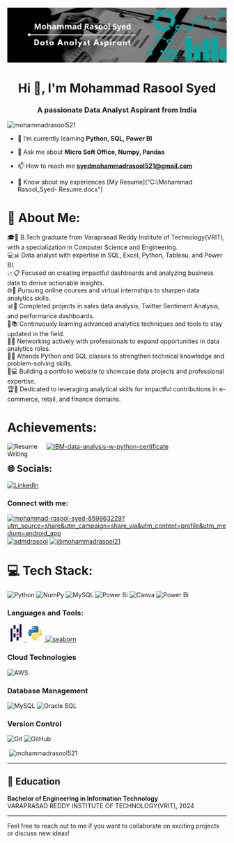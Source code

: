 ![logo](https://github.com/MohammadRasool521/MohammadRasool521/blob/main/Black%20%26%20White%20Modern%20Minimalist%20Data%20Analyst%20LinkedIn%20Banner.png)

<h1 align="center">Hi 👋, I'm Mohammad Rasool Syed</h1>
<h3 align="center">A passionate Data Analyst Aspirant from India</h3>

<p align="left"> <img src="https://komarev.com/ghpvc/?username=mohammadrasool521&label=Profile%20views&color=0e75b6&style=flat" alt="mohammadrasool521" /> </p>

- 🌱 I’m currently learning **Python, SQL, Power BI**

- 💬 Ask me about **Micro Soft Office, Numpy, Pandas**

- 📫 How to reach me **syedmohammadrasool521@gmail.com**

- 📄 Know about my experiences [My Resume]("C:\Mohammad Rasool_Syed- Resume.docx")

# 💫 About Me:
🎓📘 B.Tech graduate from Varaprasad Reddy Institute of Technology(VRIT), with a specialization in Computer Science and Engineering.<br>💻📊 Data analyst with expertise in SQL, Excel, Python, Tableau, and Power BI.<br>📈📋 Focused on creating impactful dashboards and analyzing business data to derive actionable insights.<br>🌐📖 Pursuing online courses and virtual internships to sharpen data analytics skills.<br>📊📅 Completed projects in sales data analysis, Twitter Sentiment Analysis, and performance dashboards.<br>🧠📚 Continuously learning advanced analytics techniques and tools to stay updated in the field.<br>🎯💼 Networking actively with professionals to expand opportunities in data analytics roles.<br>🌟🏫 Attends Python and SQL classes to strengthen technical knowledge and problem-solving skills.<br>📄💻 Building a portfolio website to showcase data projects and professional expertise.<br>🏆🚀 Dedicated to leveraging analytical skills for impactful contributions in e-commerce, retail, and finance domains.

# Achievements:

<p dir="left">
<a target="_blank" rel="noopener noreferrer nofollow" href="https://api.accredible.com/v1/frontend/credential_website_embed_image/certificate/128866816">
<img align="left" alt="Resume Writing" width="90px" src="https://api.accredible.com/v1/frontend/credential_website_embed_image/badge/128866816" style="max-width: 100%;">
</a>
</p>

<p dir="left">
<a target="_blank" rel="noopener noreferrer nofollow" href="https://user-images.githubusercontent.com/58776067/216237056-dba2446a-1f80-4d1d-817e-4fb3efec8498.png">
<img align="auto" alt="IBM-data-analysis-w-python-certificate" width="90px" src="https://user-images.githubusercontent.com/58776067/216237056-dba2446a-1f80-4d1d-817e-4fb3efec8498.png" style="max-width: 100%;">
</a>
</p>


## 🌐 Socials:
 [![LinkedIn](https://img.shields.io/badge/LinkedIn-%230077B5.svg?logo=linkedin&logoColor=white)](https://linkedin.com/in/mohammad-rasool-syed-859863229?utm_source=share&utm_campaign=share_via&utm_content=profile&utm_medium=android_app)

<h3 align="left">Connect with me:</h3>
<p align="left">
<a href="https://linkedin.com/in/mohammad-rasool-syed-859863229?utm_source=share&utm_campaign=share_via&utm_content=profile&utm_medium=android_app" target="blank"><img align="center" src="https://raw.githubusercontent.com/rahuldkjain/github-profile-readme-generator/master/src/images/icons/Social/linked-in-alt.svg" alt="mohammad-rasool-syed-859863229?utm_source=share&utm_campaign=share_via&utm_content=profile&utm_medium=android_app" height="30" width="40" /></a>
<a href="https://kaggle.com/sdmdrasool" target="blank"><img align="center" src="https://raw.githubusercontent.com/rahuldkjain/github-profile-readme-generator/master/src/images/icons/Social/kaggle.svg" alt="sdmdrasool" height="30" width="40" /></a>
<a href="https://www.hackerrank.com/@mohammadrasool21" target="blank"><img align="center" src="https://raw.githubusercontent.com/rahuldkjain/github-profile-readme-generator/master/src/images/icons/Social/hackerrank.svg" alt="@mohammadrasool21" height="30" width="40" /></a>
</p>

# 💻 Tech Stack:
![Python](https://img.shields.io/badge/python-3670A0?style=for-the-badge&logo=python&logoColor=ffdd54) ![NumPy](https://img.shields.io/badge/numpy-%23013243.svg?style=for-the-badge&logo=numpy&logoColor=white) ![MySQL](https://img.shields.io/badge/mysql-4479A1.svg?style=for-the-badge&logo=mysql&logoColor=white) ![Power Bi](https://img.shields.io/badge/power_bi-F2C811?style=for-the-badge&logo=powerbi&logoColor=black) ![Canva](https://img.shields.io/badge/Canva-%2300C4CC.svg?style=for-the-badge&logo=Canva&logoColor=white) ![Power Bi](https://img.shields.io/badge/power_bi-F2C811?style=for-the-badge&logo=powerbi&logoColor=black)

<h3 align="left">Languages and Tools:</h3>
<p align="left"> <a href="https://pandas.pydata.org/" target="_blank" rel="noreferrer"> <img src="https://raw.githubusercontent.com/devicons/devicon/2ae2a900d2f041da66e950e4d48052658d850630/icons/pandas/pandas-original.svg" alt="pandas" width="40" height="40"/> </a> <a href="https://www.python.org" target="_blank" rel="noreferrer"> <img src="https://raw.githubusercontent.com/devicons/devicon/master/icons/python/python-original.svg" alt="python" width="40" height="40"/> </a> <a href="https://seaborn.pydata.org/" target="_blank" rel="noreferrer"> <img src="https://seaborn.pydata.org/_images/logo-mark-lightbg.svg" alt="seaborn" width="40" height="40"/> </a> </p>

### Cloud Technologies
![AWS](https://img.shields.io/badge/AWS-232F3E?style=for-the-badge&logo=amazon-aws&logoColor=white)

### Database Management
![MySQL](https://img.shields.io/badge/MySQL-4479A1?style=for-the-badge&logo=mysql&logoColor=white)
![Oracle SQL](https://img.shields.io/badge/Oracle-F80000?style=for-the-badge&logo=oracle&logoColor=white)

### Version Control
![Git](https://img.shields.io/badge/Git-F05032?style=for-the-badge&logo=git&logoColor=white)
![GitHub](https://img.shields.io/badge/GitHub-181717?style=for-the-badge&logo=github&logoColor=white)

<p>&nbsp;<img align="center" src="https://github-readme-stats.vercel.app/api?username=mohammadrasool521&show_icons=true&locale=en" alt="mohammadrasool521" /></p>


---

## 🌱 Education
**Bachelor of Engineering in Information Technology**  
VARAPRASAD REDDY INSTITUTE OF TECHNOLOGY(VRIT), 2024  

---

Feel free to reach out to me if you want to collaborate on exciting projects or discuss new ideas!
